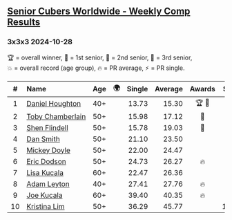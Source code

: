 <style>table {white-space: nowrap;}</style>
<link rel="stylesheet" type="text/css" href="/scw-comp/css/flags.css" />

## [Senior Cubers Worldwide - Weekly Comp Results](/scw-comp/results/)
### 3x3x3 2024-10-28

<span style="white-space: nowrap;">🏆 = overall winner</span>, <span style="white-space: nowrap;">🥇 = 1st senior</span>, <span style="white-space: nowrap;">🥈 = 2nd senior</span>, <span style="white-space: nowrap;">🥉 = 3rd senior</span>, <span style="white-space: nowrap;">💥 = overall record (age group)</span>, <span style="white-space: nowrap;">🔥 = PR average</span>, <span style="white-space: nowrap;">⚡ = PR single</span>.

| # | Name | Age | 🌍 | Single | Average | Awards | Solve 1 | Solve 2 | Solve 3 | Solve 4 | Solve 5 | Video |
| :--: | :-- | :--: | :--: | --: | --: | :--: | --: | --: | --: | --: | --: | :-- |
| 1 | [Daniel Houghton](../../persons/daniel_houghton/333.md) | 40+ | <i class="flag flag-CH" /> | 13.73 | 15.30 | 🏆 🥇 | 15.62 | 17.63 | 15.37 | 13.73 | 14.90 | [Desktop](https://www.facebook.com/events/946695540632554/permalink/949736753661766) / [Mobile](https://m.facebook.com/events/946695540632554?view=permalink&id=949736753661766) |
| 2 | [Toby Chamberlain](../../persons/toby_chamberlain/333.md) | 50+ | <i class="flag flag-AU" /> | 15.98 | 17.12 | 🥈 | 15.98 | 17.78 | 24.04 | 16.50 | 17.08 | [Desktop](https://www.facebook.com/events/946695540632554/permalink/954975286471246) / [Mobile](https://m.facebook.com/events/946695540632554?view=permalink&id=954975286471246) |
| 3 | [Shen Flindell](../../persons/shen_flindell/333.md) | 50+ | <i class="flag flag-AU" /> | 15.78 | 19.03 | 🥉 | 16.32 | 25.45 | 21.68 | 19.10 | 15.78 | [Desktop](https://www.facebook.com/745394767/videos/530212459898518) / [Mobile](https://m.facebook.com/745394767/videos/530212459898518) |
| 4 | [Dan Smith](../../persons/dan_smith/333.md) | 50+ | <i class="flag flag-US" /> | 21.10 | 23.50 |  | 23.84 | 23.33 | 21.10 | 23.34 | 30.94 | [Desktop](https://www.facebook.com/events/946695540632554/permalink/951616386807136) / [Mobile](https://m.facebook.com/events/946695540632554?view=permalink&id=951616386807136) |
| 5 | [Mickey Doyle](../../persons/mickey_doyle/333.md) | 50+ | <i class="flag flag-US" /> | 22.00 | 24.47 |  | 22.98 | 27.21 | 23.21 | 22.00 | 29.32 | [Desktop](https://www.facebook.com/events/929053079074962/permalink/938285554818381) / [Mobile](https://m.facebook.com/events/929053079074962?view=permalink&id=938285554818381) |
| 6 | [Eric Dodson](../../persons/eric_dodson/333.md) | 50+ | <i class="flag flag-US" /> | 24.73 | 26.27 | 🔥 | 25.03 | 37.59 | 25.66 | 24.73 | 28.12 | [Desktop](https://www.facebook.com/events/946695540632554/permalink/948411570460951) / [Mobile](https://m.facebook.com/events/946695540632554?view=permalink&id=948411570460951) |
| 7 | [Lisa Kucala](../../persons/lisa_kucala/333.md) | 60+ | <i class="flag flag-US" /> | 22.47 | 26.36 |  | 28.14 | 22.47 | 30.15 | 22.68 | 28.25 | [Desktop](https://www.facebook.com/events/946695540632554/permalink/955475956421179) / [Mobile](https://m.facebook.com/events/946695540632554?view=permalink&id=955475956421179) |
| 8 | [Adam Leyton](../../persons/adam_leyton/333.md) | 40+ | <i class="flag flag-GB" /> | 27.41 | 27.76 | 🔥 | 28.78 | 28.39 | 27.41 | 27.41 | 27.49 | [Desktop](https://www.facebook.com/events/946695540632554/permalink/953821203253321) / [Mobile](https://m.facebook.com/events/946695540632554?view=permalink&id=953821203253321) |
| 9 | [Joe Kucala](../../persons/joe_kucala/333.md) | 60+ | <i class="flag flag-US" /> | 39.40 | 40.35 | 🔥 | 40.19 | 52.03 | 39.85 | 39.40 | 41.02 | [Desktop](https://www.facebook.com/events/946695540632554/permalink/950164500285658) / [Mobile](https://m.facebook.com/events/946695540632554?view=permalink&id=950164500285658) |
| 10 | [Kristina Lim](../../persons/kristina_lim/333.md) | 50+ | <i class="flag flag-US" /> | 36.29 | 45.77 |  | 1:39.70 | 41.98 | 36.29 | 53.94 | 41.38 | [Desktop](https://www.facebook.com/1045330593/videos/1945893019229808) / [Mobile](https://m.facebook.com/1045330593/videos/1945893019229808) |

<!-- Global site tag (gtag.js) - Google Analytics -->
<script async src="https://www.googletagmanager.com/gtag/js?id=UA-86348435-3"></script>
<script>window.dataLayer = window.dataLayer || []; function gtag() {dataLayer.push(arguments);} gtag('js', new Date()); gtag('config', 'UA-86348435-3');</script>
